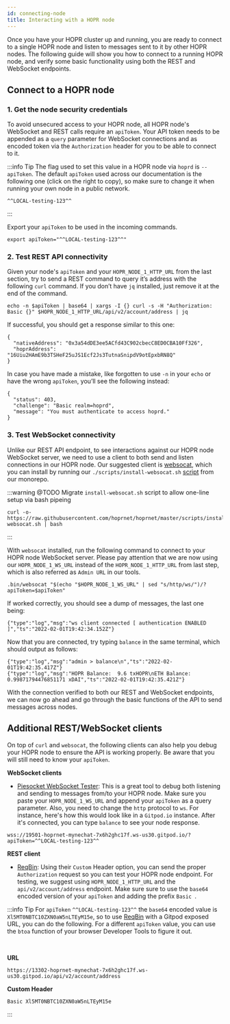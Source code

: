 ```yaml
---
id: connecting-node
title: Interacting with a HOPR node
---
```


Once you have your HOPR cluster up and running, you are ready to connect to a single HOPR node and listen to messages sent to it by other HOPR nodes.
The following guide will show you how to connect to a running HOPR node, and verify some basic functionality using both the REST and WebSocket
endpoints.

## Connect to a HOPR node

### 1. Get the node security credentials

To avoid unsecured access to your HOPR node, all HOPR node's WebSocket and REST calls require an `apiToken`. Your API token needs to be appended as a
`query` parameter for WebSocket connections and as encoded token via the `Authorization` header for you to be able to connect to it.

:::info Tip
The flag used to set this value in a HOPR node via `hoprd` is `--apiToken`. The default `apiToken` used across our documentation is the following one 
(click on the right to copy), so make sure to change it when running your own node in a public network.
<br/>

```
^^LOCAL-testing-123^^
```
:::

Export your `apiToken` to be used in the incoming commands.

```
export apiToken="^^LOCAL-testing-123^^"
```

### 2. Test REST API connectivity

Given your node's `apiToken` and your `HOPR_NODE_1_HTTP_URL` from the last section, try to send a REST command to query it’s address with the following `curl`
command. If you don’t have `jq` installed, just remove it at the end of the command.

```
echo -n $apiToken | base64 | xargs -I {} curl -s -H "Authorization: Basic {}" $HOPR_NODE_1_HTTP_URL/api/v2/account/address | jq
```

If successful, you should get a response similar to this one:

```
{
  "nativeAddress": "0x3a54dDE3ee5ACfd43C902cbecC8ED0CBA10Ff326",
  "hoprAddress": "16Uiu2HAmE9b3TSHeF25uJS1Ecf2Js3TutnaSnipdV9otEpxbRN8Q"
}
```

In case you have made a mistake, like forgotten to use `-n` in your `echo` or have the wrong `apiToken`, you’ll see the following instead:

```
{
  "status": 403,
  "challenge": "Basic realm=hoprd",
  "message": "You must authenticate to access hoprd."
}
```

### 3. Test WebSocket connectivity

Unlike our REST API endpoint, to see interactions against our HOPR node WebSocket server, we need to use a client to both send and listen
connections in our HOPR node. Our suggested client is [websocat](https://github.com/vi/websocat), which you can install by running our
`./scripts/install-websocat.sh` [script](https://raw.githubusercontent.com/hoprnet/hoprnet/master/scripts/install-websocat.sh) from our monorepo.

:::warning @TODO
Migrate `install-websocat.sh` script to allow one-line setup via bash pipeing
```
curl -o- https://raw.githubusercontent.com/hoprnet/hoprnet/master/scripts/install-websocat.sh | bash
```
:::

With `websocat` installed, run the following command to connect to your HOPR node WebSocket server. Please pay attention that we are now using
our `HOPR_NODE_1_WS_URL` instead of the `HOPR_NODE_1_HTTP_URL` from last step, which is also referred as `Admin URL` in our tools.

```
.bin/websocat "$(echo "$HOPR_NODE_1_WS_URL" | sed "s/http/ws/")/?apiToken=$apiToken"
```

If worked correctly, you should see a dump of messages, the last one being:

```
{"type":"log","msg":"ws client connected [ authentication ENABLED ]","ts":"2022-02-01T19:42:34.152Z"}
```

Now that you are connected, try typing `balance` in the same terminal, which should output as follows:

```
{"type":"log","msg":"admin > balance\n","ts":"2022-02-01T19:42:35.417Z"}
{"type":"log","msg":"HOPR Balance:  9.6 txHOPR\nETH Balance:   0.99871794476851171 xDAI","ts":"2022-02-01T19:42:35.421Z"}
```

With the connection verified to both our REST and WebSocket endpoints, we can now go ahead and go through the basic functions of the API to send
messages across nodes.

## Additional REST/WebSocket clients

On top of `curl` and `websocat`, the following clients can also help you debug your HOPR node to ensure the API is working properly.
Be aware that you will still need to know your `apiToken`.

**WebSocket clients**

- [Piesocket WebSocket Tester](https://www.piesocket.com/websocket-tester): This is a great tool to debug both listening and sending to
messages from/to your HOPR node. Make sure you paste your `HOPR_NODE_1_WS_URL` and append your `apiToken` as a query parameter. Also,
you need to change the `http` protocol to `ws`. For instance, here's how this would look like in a `Gitpod.io` instance. After it's
connected, you can type `balance` to see your node response.

```
wss://19501-hoprnet-mynechat-7x6h2ghc17f.ws-us30.gitpod.io/?apiToken=^^LOCAL-testing-123^^
```

**REST client**

- [ReqBin](https://reqbin.com/): Using their `Custom` Header option, you can send the proper `Authorization` request so you can test your
HOPR node endpoint. For testing, we suggest using `HOPR_NODE_1_HTTP_URL` and the `api/v2/account/address` endpoint. Make sure sure to use
the `base64` encoded version of your `apiToken` and adding the prefix `Basic `.

:::info Tip
For `apiToken` `^^LOCAL-testing-123^^` the `base64` encoded value is `Xl5MT0NBTC10ZXN0aW5nLTEyM15e`, so to use [ReqBin](https://reqbin.com/)
with a Gitpod exposed URL, you can do the following. For a different `apiToken` value, you can use the `btoa` function of your browser
Developer Tools to figure it out.

<br/>

**URL**
```
https://13302-hoprnet-mynechat-7x6h2ghc17f.ws-us30.gitpod.io/api/v2/account/address
```

**Custom Header**
```
Basic Xl5MT0NBTC10ZXN0aW5nLTEyM15e
```
:::
